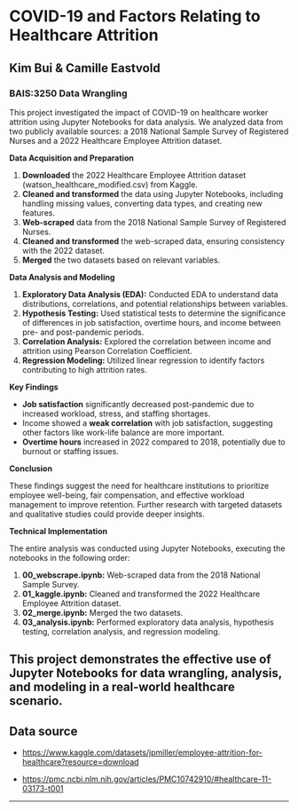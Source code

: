 # COVID-19 and Factors Relating to Healthcare Attrition 

## Kim Bui & Camille Eastvold  
### BAIS:3250 Data Wrangling

This project investigated the impact of COVID-19 on healthcare worker attrition using Jupyter Notebooks for data analysis. We analyzed data from two publicly available sources: a 2018 National Sample Survey of Registered Nurses and a 2022 Healthcare Employee Attrition dataset.

**Data Acquisition and Preparation**

1. **Downloaded** the 2022 Healthcare Employee Attrition dataset (watson_healthcare_modified.csv) from Kaggle.
2. **Cleaned and transformed** the data using Jupyter Notebooks, including handling missing values, converting data types, and creating new features.
3. **Web-scraped** data from the 2018 National Sample Survey of Registered Nurses.
4. **Cleaned and transformed** the web-scraped data, ensuring consistency with the 2022 dataset.
5. **Merged** the two datasets based on relevant variables.

**Data Analysis and Modeling**

1. **Exploratory Data Analysis (EDA):** Conducted EDA to understand data distributions, correlations, and potential relationships between variables.
2. **Hypothesis Testing:** Used statistical tests to determine the significance of differences in job satisfaction, overtime hours, and income between pre- and post-pandemic periods.
3. **Correlation Analysis:** Explored the correlation between income and attrition using Pearson Correlation Coefficient.
4. **Regression Modeling:** Utilized linear regression to identify factors contributing to high attrition rates.

**Key Findings**

* **Job satisfaction** significantly decreased post-pandemic due to increased workload, stress, and staffing shortages. 
* Income showed a **weak correlation** with job satisfaction, suggesting other factors like work-life balance are more important.
* **Overtime hours** increased in 2022 compared to 2018, potentially due to burnout or staffing issues.

**Conclusion**

These findings suggest the need for healthcare institutions to prioritize employee well-being, fair compensation, and effective workload management to improve retention. Further research with targeted datasets and qualitative studies could provide deeper insights.

**Technical Implementation**

The entire analysis was conducted using Jupyter Notebooks, executing the notebooks in the following order:

1. **00_webscrape.ipynb:** Web-scraped data from the 2018 National Sample Survey.
2. **01_kaggle.ipynb:** Cleaned and transformed the 2022 Healthcare Employee Attrition dataset.
3. **02_merge.ipynb:** Merged the two datasets.
4. **03_analysis.ipynb:** Performed exploratory data analysis, hypothesis testing, correlation analysis, and regression modeling. 

This project demonstrates the effective use of Jupyter Notebooks for data wrangling, analysis, and modeling in a real-world healthcare scenario.
---

## Data source
- https://www.kaggle.com/datasets/jpmiller/employee-attrition-for-healthcare?resource=download
 
- https://pmc.ncbi.nlm.nih.gov/articles/PMC10742910/#healthcare-11-03173-t001 
 
---
